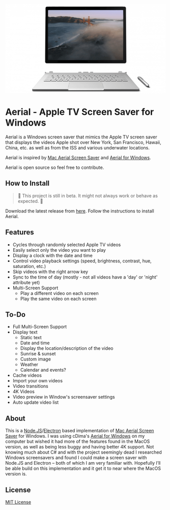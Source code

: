 <img style="align-content: center" alt="" src="/documentation/images/surface_preview.gif" />

# Aerial - Apple TV Screen Saver for Windows
 
Aerial is a Windows screen saver that mimics the Apple TV screen saver that displays the videos Apple shot over New York, San Francisco, Hawaii, China, etc. as well as from the ISS and various underwater locations.

Aerial is inspired by [Mac Aerial Screen Saver](https://github.com/JohnCoates/Aerial) and [Aerial for Windows](https://github.com/cDima/Aerial).

Aerial is open source so feel free to contribute.

## How to Install
>🚧 This project is still in beta. It might not always work or behave as expected. 🚧

Download the latest release from [here](https://github.com/OrangeJedi/Aerial/releases). Follow the instructions to install Aerial.

## Features
* Cycles through randomly selected Apple TV videos
* Easily select only the video you want to play
* Display a clock with the date and time
* Control video playback settings (speed, brightness, contrast, hue, saturation, etc.)
* Skip videos with the right arrow key
* Sync to the time of day (mostly - not all videos have a 'day' or 'night' attribute yet)
* Multi-Screen Support
    * Play a different video on each screen
    * Play the same video on each screen

## To-Do
* Full Multi-Screen Support
* Display text
  * Static text
  * Date and time
  * Display the location/description of the video
  * Sunrise & sunset
  * Custom image
  * Weather
  * Calendar and events?
 * Cache videos
* Import your own videos
* Video transitions
* 4K Videos
* Video preview in Window's screensaver settings
* Auto update video list

## About
This is a [Node.JS](https://nodejs.org)/[Electron](https://www.electronjs.org/) based implementation of [Mac Aerial Screen Saver](https://github.com/JohnCoates/Aerial) for Windows. I was using cDima's [Aerial for Windows](https://github.com/cDima/Aerial) on my computer but wished it had more of the features found in the MacOS version, as well as being less buggy and having better 4K support. Not knowing much about C# and with the project seemingly dead I researched Windows screensavers and found I could make a screen saver with Node.JS and Electron – both of which I am very familiar with. Hopefully I’ll be able build on this implementation and it get it to near where the MacOS version is.

## License
[MIT License](https://github.com/OrangeJedi/Aerial/blob/master/LICENSE)
